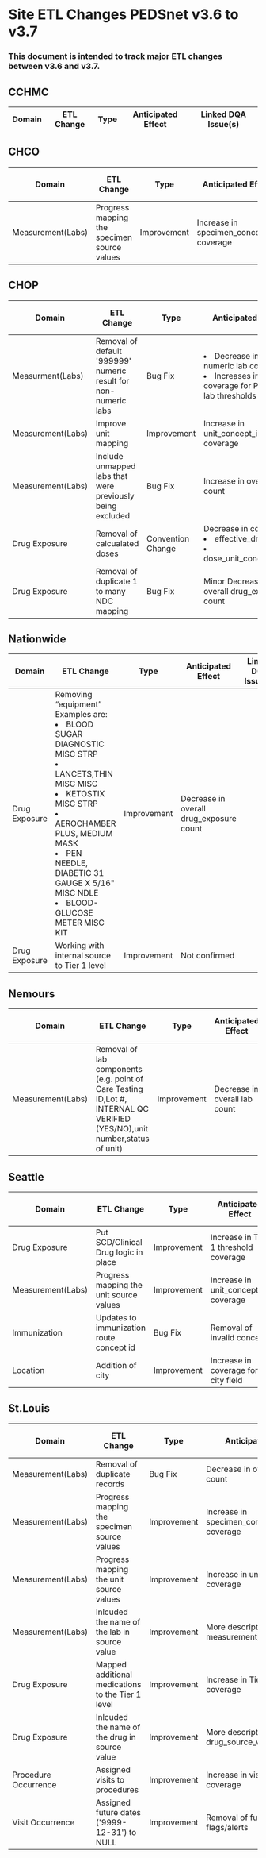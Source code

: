 # Site ETL Changes PEDSnet v3.6 to v3.7

### This document is intended to track major ETL changes between v3.6 and v3.7.

## CCHMC

Domain| ETL Change|Type|Anticipated Effect|Linked DQA Issue(s)
---|---|---|---|---

## CHCO

Domain| ETL Change|Type|Anticipated Effect|Linked DQA Issue(s)
---|---|---|---|---
Measurement(Labs)| Progress mapping the specimen source values|Improvement| Increase in specimen_concept_id coverage| [CHCO #676](https://github.com/PEDSnet/Colorado/issues/676)

## CHOP

Domain| ETL Change|Type|Anticipated Effect|Linked DQA Issue(s)
---|---|---|---|---
Measurment(Labs)| Removal of default '999999' numeric result for non-numeric labs|Bug Fix| <li>Decrease in numeric lab count</li><li>Increases in overall coverage for PCORnet lab thresholds</li>|[CHOP #827](https://github.com/PEDSnet/CHOP/issues/827)
Measurement(Labs)|Improve unit mapping|Improvement| Increase in unit_concept_id coverage|[CHOP #827](https://github.com/PEDSnet/CHOP/issues/827)
Measurement(Labs)|Include unmapped labs that were previously being excluded|Bug Fix| Increase in overall lab count|
Drug Exposure|Removal of calcualated doses|Convention Change| Decrease in coverage <li>effective_drug_dose</li><li>dose_unit_conceptid_id</li>|
Drug Exposure|Removal of duplicate 1 to many NDC mapping|Bug Fix| Minor Decrease in overall drug_exposure count|

## Nationwide

Domain| ETL Change|Type|Anticipated Effect|Linked DQA Issue(s)
---|---|---|---|---
Drug Exposure|Removing “equipment” Examples are: <li>BLOOD SUGAR DIAGNOSTIC MISC STRP</li><li>LANCETS,THIN MISC MISC</li><li>KETOSTIX MISC STRP</li><li>AEROCHAMBER PLUS, MEDIUM MASK</li><li>PEN NEEDLE, DIABETIC 31 GAUGE X 5/16" MISC NDLE</li><li>BLOOD-GLUCOSE METER MISC KIT</li>|Improvement| Decrease in overall drug_exposure count
Drug Exposure|Working with internal source to Tier 1 level|Improvement| Not confirmed

## Nemours

Domain| ETL Change|Type|Anticipated Effect|Linked DQA Issue(s)
---|---|---|---|---
Measurement(Labs)| Removal of lab components (e.g. point of Care Testing ID,Lot #, INTERNAL QC VERIFIED (YES\/NO),unit number,status of unit)|Improvement| Decrease in overall lab count


## Seattle

Domain| ETL Change|Type|Anticipated Effect|Linked DQA Issue(s)
---|---|---|---|---
Drug Exposure|Put SCD/Clinical Drug logic in place|Improvement| Increase in Tier 1 threshold coverage| [Seattle #365](https://github.com/PEDSnet/Seattle/issues/365)
Measurement(Labs)| Progress mapping the unit source values|Improvement| Increase in unit_concept_id coverage| [Seattle #366](https://github.com/PEDSnet/Seattle/issues/366)
Immunization| Updates to immunization route concept id| Bug Fix| Removal of invalid concept| [Seattle #363](https://github.com/PEDSnet/Seattle/issues/363)
Location|Addition of city| Improvement| Increase in coverage for city field| [Seattle #361](https://github.com/PEDSnet/Seattle/issues/361)

## St.Louis

Domain| ETL Change|Type|Anticipated Effect|Linked DQA Issue(s)
---|---|---|---|---
Measurement(Labs)| Removal of duplicate records|Bug Fix| Decrease in overall lab count
Measurement(Labs)| Progress mapping the specimen source values|Improvement| Increase in specimen_concept_id coverage
Measurement(Labs)| Progress mapping the unit source values|Improvement| Increase in unit_concept_id coverage
Measurement(Labs)| Inlcuded the name of the lab in source value|Improvement| More descriptive measurement_source_values
Drug Exposure|Mapped additional medications to the Tier 1 level|Improvement| Increase in Tier 1 threshold coverage
Drug Exposure| Inlcuded the name of the drug in source value|Improvement| More descriptive drug_source_values
Procedure Occurrence| Assigned visits to procedures |Improvement| Increase in visit/procedure coverage
Visit Occurrence|Assigned future dates ('9999-12-31') to NULL |Improvement| Removal of future date flags/alerts
